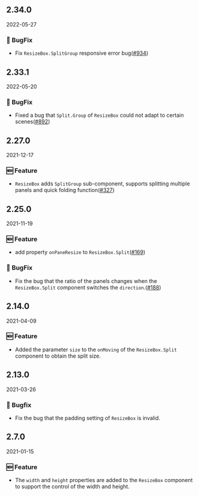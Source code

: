 ## 2.34.0

2022-05-27

### 🐛 BugFix

- Fix `ResizeBox.SplitGroup` responsive error bug([#934](https://github.com/arco-design/arco-design/pull/934))

## 2.33.1

2022-05-20

### 🐛 BugFix

- Fixed a bug that `Split.Group` of `ResizeBox` could not adapt to certain scenes([#892](https://github.com/arco-design/arco-design/pull/892))

## 2.27.0

2021-12-17

### 🆕 Feature

- `ResizeBox` adds `SplitGroup` sub-component, supports splitting multiple panels and quick folding function([#327](https://github.com/arco-design/arco-design/pull/327))

## 2.25.0

2021-11-19

### 🆕 Feature

- add property `onPaneResize` to `ResizeBox.Split`([#169](https://github.com/arco-design/arco-design/pull/169))

### 🐛 BugFix

- Fix the bug that the ratio of the panels changes when the `ResizeBox.Split` component switches the `direction`.([#188](https://github.com/arco-design/arco-design/pull/188))

## 2.14.0

2021-04-09

### 🆕 Feature

- Added the parameter `size` to the `onMoving` of the `ResizeBox.Split` component to obtain the split size.

## 2.13.0

2021-03-26

### 🐛 Bugfix

- Fix the bug that the padding setting of `ResizeBox` is invalid.

## 2.7.0

2021-01-15

### 🆕 Feature

- The `width` and `height` properties are added to the `ResizeBox` component to support the control of the width and height.

